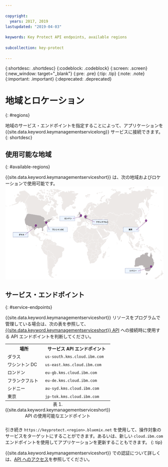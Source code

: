 ```yaml
---

copyright:
  years: 2017, 2019
lastupdated: "2019-04-03"

keywords: Key Protect API endpoints, available regions

subcollection: key-protect

---
```


{:shortdesc: .shortdesc}
{:codeblock: .codeblock}
{:screen: .screen}
{:new_window: target="_blank"}
{:pre: .pre}
{:tip: .tip}
{:note: .note}
{:important: .important}
{:deprecated: .deprecated}

# 地域とロケーション
{: #regions}

地域のサービス・エンドポイントを指定することによって、アプリケーションを {{site.data.keyword.keymanagementservicelong}} サービスに接続できます。
{: shortdesc}

## 使用可能な地域
{: #available-regions}

{{site.data.keyword.keymanagementserviceshort}} は、次の地域およびロケーションで使用可能です。
![この図は、Key Protect サービスが使用可能な地域を示しています。](images/world-map_min.svg)

## サービス・エンドポイント
{: #service-endpoints}

{{site.data.keyword.keymanagementserviceshort}} リソースをプログラムで管理している場合は、次の表を参照して、[{{site.data.keyword.keymanagementserviceshort}} API](https://{DomainName}/apidocs/key-protect) への接続時に使用する API エンドポイントを判断してください。 

<table>
    <tr>
        <th>場所</th>
        <th>サービス API エンドポイント</th>
    </tr>
    <tr>
        <td>ダラス</td>
        <td>
            <code>us-south.kms.cloud.ibm.com</code>
        </td>
    </tr>
    <tr>
        <td>ワシントン DC</td>
        <td>
            <code>us-east.kms.cloud.ibm.com</code>
        </td>
    </tr>
    <tr>
        <td>ロンドン</td>
        <td>
            <code>eu-gb.kms.cloud.ibm.com</code>
        </td>
    </tr>
    <tr>
        <td>フランクフルト</td>
        <td>
            <code>eu-de.kms.cloud.ibm.com</code>
        </td>
    </tr>
    <tr>
        <td>シドニー</td>
        <td>
            <code>au-syd.kms.cloud.ibm.com</code>
        </td>
    </tr>
    <tr>
        <td>東京</td>
        <td>
            <code>jp-tok.kms.cloud.ibm.com</code>
        </td>
    </tr>
    <caption style="caption-side:bottom;">表 1. {{site.data.keyword.keymanagementserviceshort}} API の使用可能なエンドポイント</caption>
</table>

引き続き `https://keyprotect.<region>.bluemix.net` を使用して、操作対象のサービスをターゲットにすることができます。あるいは、新しい `cloud.ibm.com` エンドポイントを使用してアプリケーションを更新することもできます。 
{: tip}

{{site.data.keyword.keymanagementserviceshort}} での認証について詳しくは、[API へのアクセス](/docs/services/key-protect?topic=key-protect-set-up-api)を参照してください。
